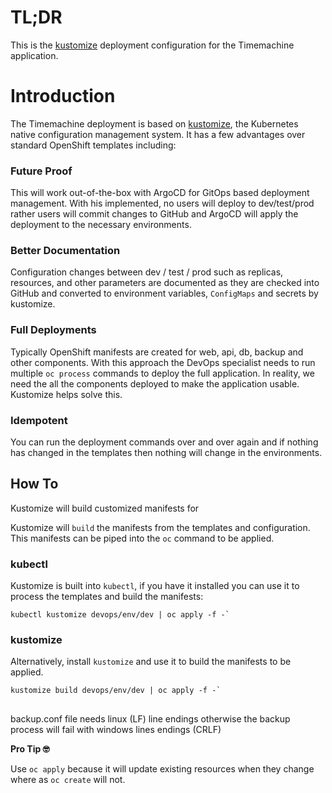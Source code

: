 # TL;DR

This is the [kustomize](https://kustomize.io) deployment configuration for the Timemachine application.

# Introduction

The Timemachine deployment is based on [kustomize](https://kustomize.io), the Kubernetes native configuration management system. It has a few advantages over standard OpenShift templates including:

### Future Proof

This will work out-of-the-box with ArgoCD for GitOps based deployment management. With his implemented, no users will deploy to dev/test/prod rather users will commit changes to GitHub and ArgoCD will apply the deployment to the necessary environments.

### Better Documentation

Configuration changes between dev / test / prod such as replicas, resources, and other parameters are documented as they are checked into GitHub and converted to environment variables, `ConfigMaps` and secrets by kustomize.

### Full Deployments

Typically OpenShift manifests are created for web, api, db, backup and other components. With this approach the DevOps specialist needs to run multiple `oc process` commands to deploy the full application. In reality, we need the all the components deployed to make the application usable. Kustomize helps solve this.

### Idempotent

You can run the deployment commands over and over again and if nothing has changed in the templates then nothing will change in the environments.

## How To

Kustomize will build customized manifests for 

Kustomize will `build` the manifests from the templates and configuration. This manifests can be piped into the `oc` command to be applied.

### kubectl 

Kustomize is built into `kubectl`, if you have it installed you can use it to process the templates and build the manifests:

```console
kubectl kustomize devops/env/dev | oc apply -f -`
```

### kustomize

Alternatively, install `kustomize` and use it to build the manifests to be applied.

```console
kustomize build devops/env/dev | oc apply -f -`
```

##
backup.conf file needs linux (LF) line endings otherwise the backup process will fail with windows lines endings (CRLF)

**Pro Tip 🤓**

Use `oc apply` because it will update existing resources when they change where as `oc create` will not.
